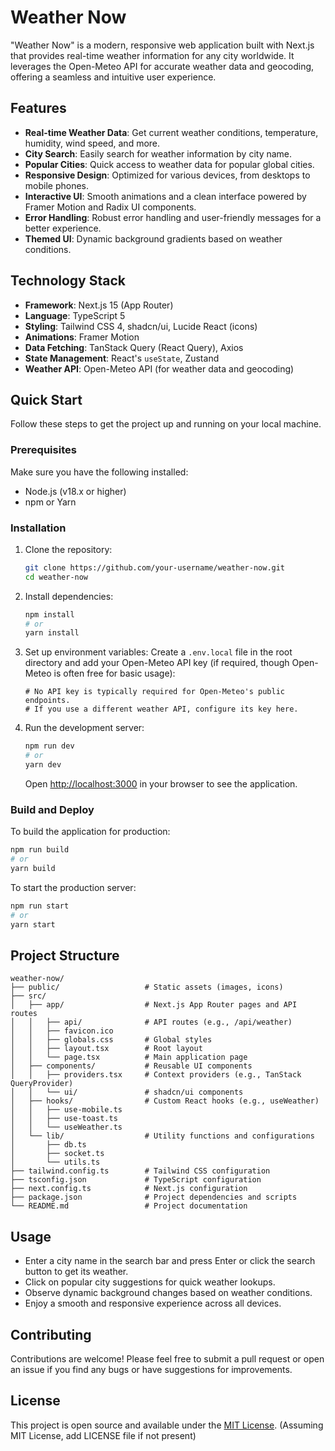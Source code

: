 # Weather Now

"Weather Now" is a modern, responsive web application built with Next.js that provides real-time weather information for any city worldwide. It leverages the Open-Meteo API for accurate weather data and geocoding, offering a seamless and intuitive user experience.

## Features

- **Real-time Weather Data**: Get current weather conditions, temperature, humidity, wind speed, and more.
- **City Search**: Easily search for weather information by city name.
- **Popular Cities**: Quick access to weather data for popular global cities.
- **Responsive Design**: Optimized for various devices, from desktops to mobile phones.
- **Interactive UI**: Smooth animations and a clean interface powered by Framer Motion and Radix UI components.
- **Error Handling**: Robust error handling and user-friendly messages for a better experience.
- **Themed UI**: Dynamic background gradients based on weather conditions.

## Technology Stack

- **Framework**: Next.js 15 (App Router)
- **Language**: TypeScript 5
- **Styling**: Tailwind CSS 4, shadcn/ui, Lucide React (icons)
- **Animations**: Framer Motion
- **Data Fetching**: TanStack Query (React Query), Axios
- **State Management**: React's `useState`, Zustand
- **Weather API**: Open-Meteo API (for weather data and geocoding)

## Quick Start

Follow these steps to get the project up and running on your local machine.

### Prerequisites

Make sure you have the following installed:
- Node.js (v18.x or higher)
- npm or Yarn

### Installation

1. Clone the repository:
   ```bash
   git clone https://github.com/your-username/weather-now.git
   cd weather-now
   ```

2. Install dependencies:
   ```bash
   npm install
   # or
   yarn install
   ```

3. Set up environment variables:
   Create a `.env.local` file in the root directory and add your Open-Meteo API key (if required, though Open-Meteo is often free for basic usage):
   ```
   # No API key is typically required for Open-Meteo's public endpoints.
   # If you use a different weather API, configure its key here.
   ```

4. Run the development server:
   ```bash
   npm run dev
   # or
   yarn dev
   ```

   Open [http://localhost:3000](http://localhost:3000) in your browser to see the application.

### Build and Deploy

To build the application for production:

```bash
npm run build
# or
yarn build
```

To start the production server:

```bash
npm run start
# or
yarn start
```

## Project Structure

```
weather-now/
├── public/                   # Static assets (images, icons)
├── src/
│   ├── app/                  # Next.js App Router pages and API routes
│   │   ├── api/              # API routes (e.g., /api/weather)
│   │   ├── favicon.ico
│   │   ├── globals.css       # Global styles
│   │   ├── layout.tsx        # Root layout
│   │   └── page.tsx          # Main application page
│   ├── components/           # Reusable UI components
│   │   ├── providers.tsx     # Context providers (e.g., TanStack QueryProvider)
│   │   └── ui/               # shadcn/ui components
│   ├── hooks/                # Custom React hooks (e.g., useWeather)
│   │   ├── use-mobile.ts
│   │   ├── use-toast.ts
│   │   └── useWeather.ts
│   └── lib/                  # Utility functions and configurations
│       ├── db.ts
│       ├── socket.ts
│       └── utils.ts
├── tailwind.config.ts        # Tailwind CSS configuration
├── tsconfig.json             # TypeScript configuration
├── next.config.ts            # Next.js configuration
├── package.json              # Project dependencies and scripts
└── README.md                 # Project documentation
```

## Usage

- Enter a city name in the search bar and press Enter or click the search button to get its weather.
- Click on popular city suggestions for quick weather lookups.
- Observe dynamic background changes based on weather conditions.
- Enjoy a smooth and responsive experience across all devices.

## Contributing

Contributions are welcome! Please feel free to submit a pull request or open an issue if you find any bugs or have suggestions for improvements.

## License

This project is open source and available under the [MIT License](LICENSE). (Assuming MIT License, add LICENSE file if not present)
